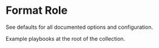 # Format Role

See defaults for all documented options and configuration.

Example playbooks at the root of the collection.
